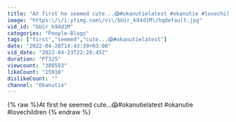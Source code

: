 ```yaml
---
title: "At first he seemed cute...😱#okanutielatest #okanutie #lovechildren"
image: "https:\/\/i.ytimg.com\/vi\/bUir_k94d1M\/hqdefault.jpg"
vid_id: "bUir_k94d1M"
categories: "People-Blogs"
tags: ["first","seemed","cute...😱#okanutielatest"]
date: "2022-04-28T14:43:39+03:00"
vid_date: "2022-04-23T22:28:45Z"
duration: "PT32S"
viewcount: "380593"
likeCount: "15910"
dislikeCount: ""
channel: "Okanutie"
---
```

{% raw %}At first he seemed cute...😱#okanutielatest #okanutie #lovechildren {% endraw %}
